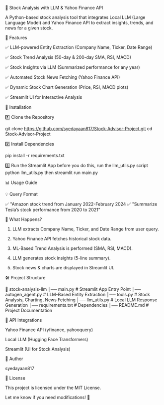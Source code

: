 
🚀 Stock Analysis with LLM & Yahoo Finance API

A Python-based stock analysis tool that integrates Local LLM (Large Language Model) and Yahoo Finance API to extract insights, trends, and news for a given stock.


📌 Features

✅ LLM-powered Entity Extraction (Company Name, Ticker, Date Range)

✅ Stock Trend Analysis (50-day & 200-day SMA, RSI, MACD)

✅ Stock Insights via LLM (Summarized performance for any year)

✅ Automated Stock News Fetching (Yahoo Finance API)

✅ Dynamic Stock Chart Generation (Price, RSI, MACD plots)

✅ Streamlit UI for Interactive Analysis



🔧 Installation

1️⃣ Clone the Repository

git clone https://github.com/syedayaan817/Stock-Advisor-Project.git
cd Stock-Advisor-Project

2️⃣ Install Dependencies

pip install -r requirements.txt

3️⃣ Run the Streamlit App
before you do this, run the llm_utils.py script 
python llm_utils.py
then
streamlit run main.py


📊 Usage Guide

💡 Query Format

✅ "Amazon stock trend from January 2022-February 2024
✅ "Summarize Tesla’s stock performance from 2020 to 2021"


📌 What Happens?

1. LLM extracts Company Name, Ticker, and Date Range from user query.


2. Yahoo Finance API fetches historical stock data.


3. ML-Based Trend Analysis is performed (SMA, RSI, MACD).


4. LLM generates stock insights (5-line summary).


5. Stock news & charts are displayed in Streamlit UI.



🛠 Project Structure

📂 stock-analysis-llm
│── main.py                # Streamlit App Entry Point
│── autogen_agent.py        # LLM-Based Entity Extraction
│── tools.py                # Stock Analysis, Charting, News Fetching
│── llm_utils.py            # Local LLM Response Generation
│── requirements.txt        # Dependencies
│── README.md               # Project Documentation



🚀 API Integrations

Yahoo Finance API (yfinance, yahooquery)

Local LLM (Hugging Face Transformers)

Streamlit (UI for Stock Analysis)





👤 Author

syedayaan817





📜 License

This project is licensed under the MIT License.




Let me know if you need modifications! 🚀
